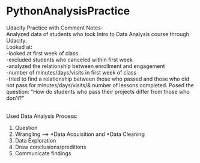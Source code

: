 # PythonAnalysisPractice <br>
Udacity Practice with Comment Notes- <br>
Analyzed data of students who took Intro to Data Analysis course through Udacity. <br>
Looked at:<br>
    -looked at first week of class<br>
    -excluded students who canceled within first week<br>
    -analyzed the relationship between enrollment and engagement<br>
    -number of minutes/days/visits in first week of class<br>
    -tried to find a relationship between those who passed and those who did not pass for minutes/days/visits/& number of lessons         completed. Posed the question: "How do students who pass their projects differ from those who don't?"<br><br>
    
Used Data Analysis Process:<br>
1. Question<br>
2. Wrangling --> *Data Acquisition and *Data Cleaning<br>
3. Data Exploration<br>
4. Draw conclusions/preditions<br>
5. Communicate findings<br>
